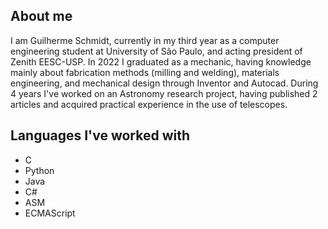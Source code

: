 ## About me

I am Guilherme Schmidt, currently in my third year as a computer engineering student at University of São Paulo, and acting president of Zenith EESC-USP. In 2022 I graduated as a mechanic, having knowledge mainly about fabrication methods (milling and welding), materials engineering, and mechanical design through Inventor and Autocad. During 4 years I've worked on an Astronomy research project, having published 2 articles and acquired practical experience in the use of telescopes.

## Languages I've worked with

- C
- Python
- Java
- C#
- ASM
- ECMAScript
